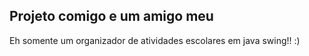 Projeto comigo e um amigo meu
--- 
Eh somente um organizador de atividades escolares em java swing!! :)
